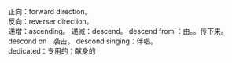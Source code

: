 正向：forward direction。    
反向：reverser direction。  
递增：ascending。
递减：descend。   descend from ：由。。传下来。       descond on：袭击。  descond singing：伴唱。  
dedicated：专用的；献身的